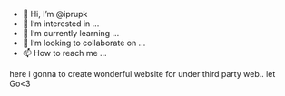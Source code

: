 - 👋 Hi, I’m @iprupk
- 👀 I’m interested in ...
- 🌱 I’m currently learning ...
- 💞️ I’m looking to collaborate on ...
- 📫 How to reach me ...

<!---
iprupk/iprupk is a ✨ special ✨ repository because its `README.md` (this file) appears on your GitHub profile.
You can click the Preview link to take a look at your changes.
--->
here i gonna to create wonderful website for under third party web..
let Go<3
